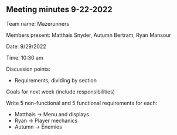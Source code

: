 ## Meeting minutes 9-22-2022

Team name: Mazerunners

Members present: Matthais Snyder, Autumn Bertram, Ryan Mansour

Date: 9/29/2022

Time: 10:30 am

Discussion points: 

- Requirements, dividing by section



Goals for next week (include responsibilities)

Write 5 non-functional and 5 functional requirements for each:
- Matthais -> Menu and displays
- Ryan -> Player mechanics
- Autumn -> Enemies
